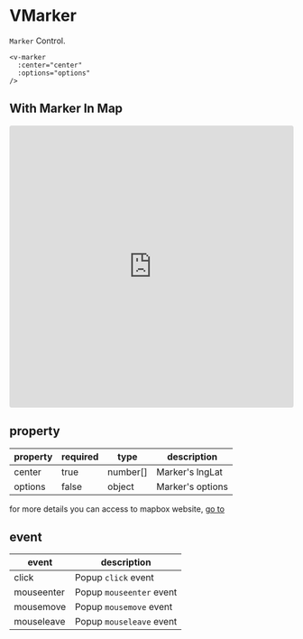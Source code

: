 # VMarker

`Marker` Control.

```
<v-marker
  :center="center"
  :options="options"
/>
```

## With Marker In Map

<iframe src="https://codesandbox.io/embed/mapvue-vmap-5d689r?fontsize=14&hidescale=1&module=%2Fsrc%2FApp.vue&theme=dark"
     style="width:100%; height:500px; border:0; border-radius: 4px; overflow:hidden;"
     title="mapvue/vmap"
     allow="accelerometer; ambient-light-sensor; camera; encrypted-media; geolocation; gyroscope; hid; microphone; midi; payment; usb; vr; xr-spatial-tracking"
     sandbox="allow-forms allow-modals allow-popups allow-presentation allow-same-origin allow-scripts"
   ></iframe>

## property

| property | required | type     | description      |
| -------- | -------- | -------- | ---------------- |
| center   | true     | number[] | Marker's lngLat  |
| options  | false    | object   | Marker's options |

for more details you can access to mapbox website, [go to](https://docs.mapbox.com/mapbox-gl-js/api/markers/#marker-parameters)

## event

| event      | description              |
| ---------- | ------------------------ |
| click      | Popup `click` event      |
| mouseenter | Popup `mouseenter` event |
| mousemove  | Popup `mousemove` event  |
| mouseleave | Popup `mouseleave` event |
